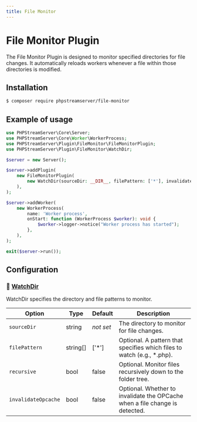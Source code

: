 ```yaml
---
title: File Monitor
---
```


# File Monitor Plugin

The File Monitor Plugin is designed to monitor specified directories for file changes.
It automatically reloads workers whenever a file within those directories is modified.

## Installation

```bash
$ composer require phpstreamserver/file-monitor
```

## Example of usage

```php title="server.php"
use PHPStreamServer\Core\Server;
use PHPStreamServer\Core\Worker\WorkerProcess;
use PHPStreamServer\Plugin\FileMonitor\FileMonitorPlugin;
use PHPStreamServer\Plugin\FileMonitor\WatchDir;

$server = new Server();

$server->addPlugin(
    new FileMonitorPlugin(
        new WatchDir(sourceDir: __DIR__, filePattern: ['*'], invalidateOpcache: true),
    ),
);

$server->addWorker(
    new WorkerProcess(
        name: 'Worker process',
        onStart: function (WorkerProcess $worker): void {
            $worker->logger->notice("Worker process has started");
        },
    ),
);

exit($server->run());
```

## Configuration

### 🔵 [WatchDir](https://github.com/phpstreamserver/file-monitor/blob/main/src/WatchDir.php)

WatchDir specifies the directory and file patterns to monitor.

| Option              | Type     | Default        | Description                                                                 |
|---------------------|----------|----------------|-----------------------------------------------------------------------------|
| `sourceDir`         | string   | *not&nbsp;set* | The directory to monitor for file changes.                                  |
| `filePattern`       | string[] | \['\*'\]       | Optional. A pattern that specifies which files to watch (e.g., *.php).      |
| `recursive`         | bool     | false          | Optional. Monitor files recursively down to the folder tree.                |
| `invalidateOpcache` | bool     | false          | Optional. Whether to invalidate the OPCache when a file change is detected. |
